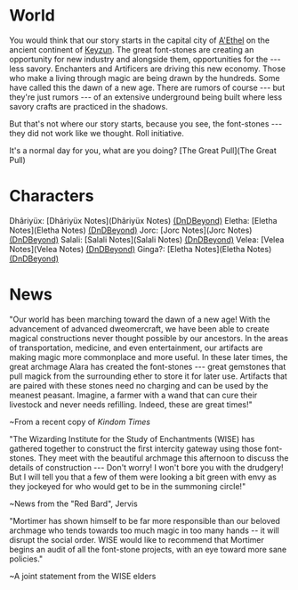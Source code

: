 # World
You would think that our story starts in the capital city of [A'Ethel](A'Ethel) on the ancient continent of [Keyzun](Keyzun). The great font-stones are creating an opportunity for new industry and alongside them, opportunities for the --- less savory. Enchanters and Artificers are driving this new economy. Those who make a living through magic are being drawn by the hundreds. Some have called this the dawn of a new age. There are rumors of course --- but they're just rumors --- of an extensive underground being built where less savory crafts are practiced in the shadows.

But that's not where our story starts, because you see, the font-stones --- they did not work like we thought. Roll initiative.

It's a normal day for you, what are you doing? [The Great Pull](The Great Pull)

# Characters
Dhâriyüx: [Dhâriyüx Notes](Dhâriyüx Notes) [(DnDBeyond)](https://www.dndbeyond.com/characters/78433698) 
Eletha: [Eletha Notes](Eletha Notes) [(DnDBeyond)](https://www.dndbeyond.com/characters/79820714)
Jorc: [Jorc Notes](Jorc Notes) [(DnDBeyond)](https://www.dndbeyond.com/characters/80202553)
Salali: [Salali Notes](Salali Notes) [(DnDBeyond)](https://www.dndbeyond.com/characters/78471667)
Velea: [Velea Notes](Velea Notes) [(DnDBeyond)](https://www.dndbeyond.com/characters/78881568)
Ginga?: [Eletha Notes](Eletha Notes) [(DnDBeyond)](https://www.dndbeyond.com/characters/79820714)

# News

"Our world has been marching toward the dawn of a new age! With the advancement of advanced dweomercraft, we have been able to create magical constructions never thought possible by our ancestors. In the areas of transportation, medicine, and even entertainment, our artifacts are making magic more commonplace and more useful. In these later times, the great archmage Alara has created the font-stones --- great gemstones that pull magick from the surrounding ether to store it for later use. Artifacts that are paired with these stones need no charging and can be used by the meanest peasant. Imagine, a farmer with a wand that can cure their livestock and never needs refilling. Indeed, these are great times!"

~From a recent copy of _Kindom Times_

"The Wizarding Institute for the Study of Enchantments (WISE) has gathered together to construct the first intercity gateway using those font-stones. They meet with the beautiful archmage this afternoon to discuss the details of construction --- Don't worry! I won't bore you with the drudgery! But I will tell you that a few of them were looking a bit green with envy as they jockeyed for who would get to be in the summoning circle!"

~News from the "Red Bard", Jervis

"Mortimer has shown himself to be far more responsible than our beloved archmage who tends towards too much magic in too many hands -- it will disrupt the social order. WISE would like to recommend that Mortimer begins an audit of all the font-stone projects, with an eye toward more sane policies."

~A joint statement from the WISE elders
